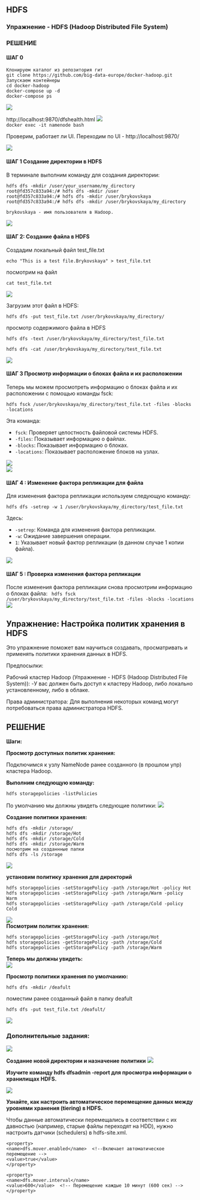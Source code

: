 ## HDFS
### Упражнение - HDFS (Hadoop Distributed File System)

### РЕШЕНИЕ 
#### ШАГ 0
```
Клонируем каталог из репозитория гит
git clone https://github.com/big-data-europe/docker-hadoop.git
Запускаем контейнеры
cd docker-hadoop
docker-compose up -d
docker-compose ps
```
![](./images/1.png)<br>

http://localhost:9870/dfshealth.html
![](./images/2.png)<br>
`docker exec -it namenode bash`

Проверим, работает ли UI. Переходим по UI - http://localhost:9870/ 

![](./images/3.png)<br>
#### ШАГ 1 Создание директории в HDFS<br>
В терминале выполним команду для создания директории: 
```
hdfs dfs -mkdir /user/your_username/my_directory
root@fd357c833a94:/# hdfs dfs -mkdir /user
root@fd357c833a94:/# hdfs dfs -mkdir /user/brykovskaya
root@fd357c833a94:/# hdfs dfs -mkdir /user/brykovskaya/my_directory

brykovskaya - имя пользователя в Hadoop.
```
![](./images/4.png)<br>

#### ШАГ 2: Создание файла в HDFS
Создадим локальный файл test_file.txt

`echo "This is a test file.Brykovskaya" > test_file.txt`

посмотрим на файл

`cat test_file.txt`

![](./images/5.png)<br>

Загрузим этот файл в HDFS: 

`hdfs dfs -put test_file.txt /user/brykovskaya/my_directory/`

просмотр содержимого файла в HDFS

`hdfs dfs -text /user/brykovskaya/my_directory/test_file.txt`

`hdfs dfs -cat /user/brykovskaya/my_directory/test_file.txt`

![](./images/6.png)<br>

#### ШАГ 3  Просмотр информации о блоках файла и их расположении
Теперь мы можем просмотреть информацию о блоках файла и их расположении с помощью команды fsck: 

`hdfs fsck /user/brykovskaya/my_directory/test_file.txt -files -blocks -locations`

Эта команда:<br>
 - `fsck`: Проверяет целостность файловой системы HDFS.<br>
 - `-files`: Показывает информацию о файлах.<br>
 - `-blocks`: Показывает информацию о блоках.<br>
 - `-locations`: Показывает расположение блоков на узлах.<br>

![](./images/7.png)<br>
![](./images/8.png)<br>

#### ШАГ 4 : Изменение фактора репликации для файла
Для изменения фактора репликации используем следующую команду: 

`hdfs dfs -setrep -w 1 /user/brykovskaya/my_directory/test_file.txt`

Здесь:
 - `-setrep`: Команда для изменения фактора репликации.<br>
 - `-w`: Ожидание завершения операции.<br>
 - `1`: Указывает новый фактор репликации (в данном случае 1 копии файла).<br>

![](./images/9.png)<br>
#### ШАГ 5 : Проверка изменения фактора репликации
После изменения фактора репликации снова просмотрим информацию о блоках файла:
` hdfs fsck /user/brykovskaya/my_directory/test_file.txt -files -blocks -locations`
![](./images/10.png)<br>

## Упражнение: Настройка политик хранения в HDFS
Это упражнение поможет вам научиться создавать, просматривать и применять политики хранения данных в HDFS.

Предпосылки:

Рабочий кластер Hadoop (Упражнение - HDFS (Hadoop Distributed File System)):
-У вас должен быть доступ к кластеру Hadoop, либо локально установленному, либо в облаке.

Права администратора: Для выполнения некоторых команд могут потребоваться права администратора HDFS.

## РЕШЕНИЕ 
**Шаги:**

**Просмотр доступных политик хранения:**

Подключимся к узлу NameNode ранее созданного (в прошлом упр) кластера Hadoop. 

**Выполним следующую команду:**

`hdfs storagepolicies -listPolicies`

По умолчанию мы должны увидеть следующие политики:
![](./images/11.png)<br>

**Создание политики хранения:**
```
hdfs dfs -mkdir /storage/
hdfs dfs -mkdir /storage/Hot
hdfs dfs -mkdir /storage/Cold
hdfs dfs -mkdir /storage/Warm
посмотрим на созданнные папки
hdfs dfs -ls /storage
```
![](./images/12.png)<br>

**установим политику хранения для директорий** 
```
hdfs storagepolicies -setStoragePolicy -path /storage/Hot -policy Hot
hdfs storagepolicies -setStoragePolicy -path /storage/Warm -policy Warm
hdfs storagepolicies -setStoragePolicy -path /storage/Cold -policy Cold
```

![](./images/13.png)<br>
**Посмотрим политик хранения:**
```
hdfs storagepolicies -getStoragePolicy -path /storage/Hot
hdfs storagepolicies -getStoragePolicy -path /storage/Cold
hdfs storagepolicies -getStoragePolicy -path /storage/Warm
```
**Теперь мы должны увидеть:**<br>
![](./images/14.png)<br>

**Просмотр политики хранения по умолчанию:**<br>

`hdfs dfs -mkdir /deafult`

поместим ранее созданный файл в папку deafult

`hdfs dfs -put test_file.txt /deafult/`

![](./images/15.png)<br>

### Дополнительные задания:

![](./images/17.png)<br>

**Создание новой директории и назначение политики**
![](./images/18.png)<br>

**Изучите команду hdfs dfsadmin -report для просмотра информации о хранилищах HDFS.**

![](./images/16.png)<br>

**Узнайте, как настроить автоматическое перемещение данных между уровнями хранения (tiering) в HDFS.**

Чтобы данные автоматически перемещались в соответствии с их давностью (например, старые файлы переходят на HDD), нужно настроить датчики (schedulers) в hdfs-site.xml.
```
<property>
<name>dfs.mover.enabled</name>  <!--Включает автоматическое перемещение -->
<value>true</value>
</property>

<property>
<name>dfs.mover.interval</name>
<value>600</value>  <!-- Перемещение каждые 10 минут (600 сек) -->
</property>    
```